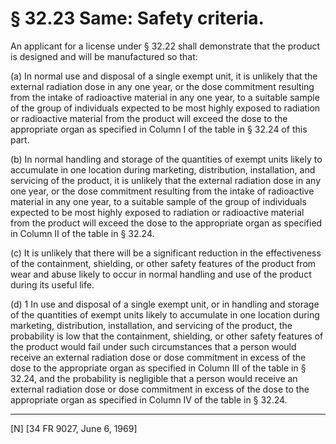 # § 32.23   Same: Safety criteria.

An applicant for a license under § 32.22 shall demonstrate that the product is designed and will be manufactured so that:


(a) In normal use and disposal of a single exempt unit, it is unlikely that the external radiation dose in any one year, or the dose commitment resulting from the intake of radioactive material in any one year, to a suitable sample of the group of individuals expected to be most highly exposed to radiation or radioactive material from the product will exceed the dose to the appropriate organ as specified in Column I of the table in § 32.24 of this part.


(b) In normal handling and storage of the quantities of exempt units likely to accumulate in one location during marketing, distribution, installation, and servicing of the product, it is unlikely that the external radiation dose in any one year, or the dose commitment resulting from the intake of radioactive material in any one year, to a suitable sample of the group of individuals expected to be most highly exposed to radiation or radioactive material from the product will exceed the dose to the appropriate organ as specified in Column II of the table in § 32.24.


(c) It is unlikely that there will be a significant reduction in the effectiveness of the containment, shielding, or other safety features of the product from wear and abuse likely to occur in normal handling and use of the product during its useful life.


(d) 
1 In use and disposal of a single exempt unit, or in handling and storage of the quantities of exempt units likely to accumulate in one location during marketing, distribution, installation, and servicing of the product, the probability is low that the containment, shielding, or other safety features of the product would fail under such circumstances that a person would receive an external radiation dose or dose commitment in excess of the dose to the appropriate organ as specified in Column III of the table in § 32.24, and the probability is negligible that a person would receive an external radiation dose or dose commitment in excess of the dose to the appropriate organ as specified in Column IV of the table in § 32.24.



---

[N] [34 FR 9027, June 6, 1969]




